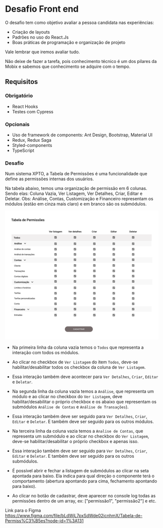 # Desafio Front end

O desafio tem como objetivo avaliar a pessoa candidata nas experiências: 
* Criação de layouts
* Padrões no uso do React.Js
* Boas práticas de programação e organização de projeto

Vale lembrar que iremos avaliar tudo. 

Não deixe de fazer a tarefa, pois conhecimento técnico é um dos pilares da Mobix e sabemos que conhecimento se adquire com o tempo.

## Requisitos

### Obrigatório
- React Hooks
- Testes com Cypress

### Opcionais
- Uso de framework de components: Ant Design, Bootstrap, Material UI
- Redux, Redux Saga
- Styled-components
- TypeScript

### Desafio

Num sistema XPTO, a Tabela de Permissões é uma funcionalidade que define as permissões internas dos usuários.

Na tabela abaixo, temos uma organização de permissão em 6 colunas. Sendo elas: Coluna Vazia, Ver Listagem, Ver Detalhes, Criar, Editar e Deletar.
Obs: Análise, Contas, Customização e Financeiro representam os módulos (estão em cinza mais claro) e em branco são os submódulos.

![Mobix](./tabela.png)

* Na primeira linha da coluna vazia temos o `Todos` que representa a interação com todos os módulos. 
* Ao clicar no checkbox de `Ver Listagem` do item `Todos`, deve-se habilitar/desabilitar todos os checkbox da coluna de `Ver Listagem`. 
* Essa interação também deve acontecer para `Ver Detalhes`, `Criar`, `Editar` e `Deletar`.

* Na segunda linha da coluna vazia temos a `Análise`, que representa um módulo e ao clicar no checkbox do `Ver Listagem`, deve habilitar/desabilitar o próprio checkbox e os abaixo que representam os submódulos `Análise de Contas` e `Análise de Transações`). 
* Essa interação também deve ser seguido para `Ver Detalhes`, `Criar`, `Editar` e `Deletar`. E também deve ser seguido para os outros módulos.

* Na terceira linha da coluna vazia temos a `Analise de Contas`, que representa um submódulo e ao clicar no checkbox do `Ver Listagem`, deve-se habilitar/desabilitar o próprio checkbox e apenas isso. 
* Essa interação também deve ser seguido para `Ver Detalhes`, `Criar`, `Editar` e `Deletar`. E também deve ser seguido para os outros submódulos.

* É possível abrir e fechar a listagem de submódulos ao clicar na seta apontada para baixo. Ela indica para qual direção o componente terá o comportamento (abertura apontando para cima, fechamento apontando para baixo).

* Ao clicar no botão de cadastrar, deve aparecer no console log todas as permissões dentro de um array, ex: ["permissão1", "permissão2"] e etc.

Link para o Figma https://www.figma.com/file/bLdWjL7pxSdWde02icnhmX/Tabela-de-Permiss%C3%B5es?node-id=1%3A131
